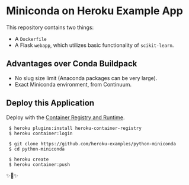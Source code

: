# Miniconda on Heroku Example App

This repository contains two things:

- A `Dockerfile`
- A Flask `webapp`, which utilizes basic functionality of `scikit-learn`.

## Advantages over Conda Buildpack

- No slug size limit (Anaconda packages can be very large). 
- Exact Miniconda environment, from Continuum.

## Deploy this Application

Deploy with the [Container Registry and Runtime](https://devcenter.heroku.com/articles/container-registry-and-runtime).

     $ heroku plugins:install heroku-container-registry
     $ heroku container:login
     
     $ git clone https://github.com/heroku-examples/python-miniconda
     $ cd python-miniconda
     
     $ heroku create
     $ heroku container:push 

✨🍰✨
